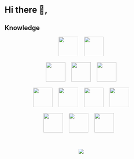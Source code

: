 # **Hi there 👋,**  

## Knowledge
<div align="center">
<img height="64" width="64" src="https://cdn.simpleicons.org/visualstudiocode"/>&nbsp&nbsp&nbsp&nbsp
<img height="64" width="64" src="https://cdn.simpleicons.org/git"/>
<br/><br/>
<img height="64" width="64" src="https://cdn.simpleicons.org/mysql"/>&nbsp&nbsp&nbsp&nbsp
<img height="64" width="64" src="https://cdn.simpleicons.org/phpmyadmin"/>&nbsp&nbsp&nbsp&nbsp
<img height="64" width="64" src="https://cdn.simpleicons.org/xampp"/>
<br/><br/>
<img height="64" width="64" src="https://cdn.simpleicons.org/javascript"/>&nbsp&nbsp&nbsp&nbsp
<img height="64" width="64" src="https://cdn.simpleicons.org/jquery"/>&nbsp&nbsp&nbsp&nbsp
<img height="64" width="64" src="https://cdn.simpleicons.org/css3"/>&nbsp&nbsp&nbsp&nbsp
<img height="64" width="64" src="https://cdn.simpleicons.org/html5"/>
<br/><br/>
<img height="64" width="64" src="https://cdn.simpleicons.org/lua"/>&nbsp&nbsp&nbsp&nbsp
<img height="64" width="64" src="https://cdn.simpleicons.org/python"/>&nbsp&nbsp&nbsp&nbsp
<img height="64" width="64" src="https://cdn.simpleicons.org/fivem"/>&nbsp&nbsp&nbsp&nbsp
</div>  

<br/>  

<br/> 
<br/> 
<div align="center">
<img src="https://komarev.com/ghpvc/?username=wigglept&&style=flat-square" align="center" />
</div>  
